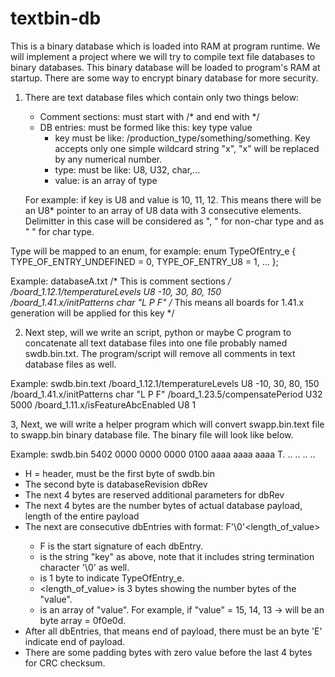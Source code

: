# textbin-db

This is a binary database which is loaded into RAM at program runtime. 
We will implement a project where we will try to compile text file databases to binary databases.
This binary database will be loaded to program's RAM at startup. There are some way to encrypt binary database for more security.

1. There are text database files which contain only two things below:
	+ Comment sections: must start with /* and end with */
	+ DB entries: must be formed like this: key	type	value
		- key must be like: /production_type/something/something. Key accepts only one simple wildcard string "x", "x" will be replaced by any numerical number.
		- type: must be like: U8, U32, char,...
		- value: is an array of type

	For example: if key is U8 and value is 10, 11, 12. This means there will be an U8* pointer to an array of U8 data with 3 consecutive elements.
		Delimitter in this case will be considered as ", " for non-char type and as " " for char type.

Type will be mapped to an enum, for example:
enum TypeOfEntry_e {
	TYPE_OF_ENTRY_UNDEFINED	= 0,
	TYPE_OF_ENTRY_U8	= 1,
	...
};

Example: databaseA.txt
/* This is comment sections */
/board_1.12.1/temperatureLevels		U8	-10, 30, 80, 150
/board_1.41.x/initPatterns		char	"L P F"		/* This means all boards for 1.41.x generation will be applied for this key */

2. Next step, will we write an script, python or maybe C program to concatenate all text database files into one file probably named swdb.bin.txt.
The program/script will remove all comments in text database files as well.

Example: swdb.bin.text
/board_1.12.1/temperatureLevels         U8      -10, 30, 80, 150
/board_1.41.x/initPatterns              char    "L P F"
/board_1.23.5/compensatePeriod		U32     5000
/board_1.11.x/isFeatureAbcEnabled       U8    	1

3, Next, we will write a helper program which will convert swapp.bin.text file to swapp.bin binary database file. The binary file will look like below.

Example: swdb.bin
5402 0000 0000 0000 0100 aaaa aaaa aaaa		T. .. .. .. .. 

+ H = header, must be the first byte of swdb.bin
+ The second byte is databaseRevision dbRev
+ The next 4 bytes are reserved additional parameters for dbRev
+ The next 4 bytes are the number bytes of actual database payload, length of the entire payload
+ The next are consecutive dbEntries with format: F<key>'\0'<type><length_of_value><value>
	- F is the start signature of each dbEntry.
	- <key> is the string "key" as above, note that it includes string termination character '\0' as well.
	- <type> is 1 byte to indicate TypeOfEntry_e.
	- <length_of_value> is 3 bytes showing the number bytes of the "value".
	- <value> is an array of "value". For example, if "value" = 15, 14, 13 -> <value> will be an byte array = 0f0e0d.
+ After all dbEntries, that means end of payload, there must be an byte 'E' indicate end of payload.
+ There are some padding bytes with zero value before the last 4 bytes for CRC checksum.

